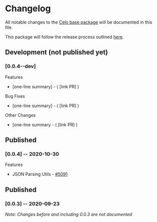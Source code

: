 # Changelog
All notable changes to the [Celo base package](https://www.npmjs.com/package/@celo/base) will be documented in this file. 

This package will follow the release process outlined [here](https://docs.celo.org/community/release-process).


## Development (not published yet)
### **[0.0.4--dev]**
Features
- [one-line summary] - ( [link PR] )

Bug Fixes
- [one-line summary] - ( [link PR] )

Other Changes
- [one-line summary - ( [link PR] )


## Published
### **[0.0.4]** -- 2020-10-30
Features
- JSON Parsing Utils - [#5091](https://github.com/celo-org/celo-monorepo/pull/5091)

## Published
### **[0.0.3]** -- 2020-09-23
_Note: Changes before and including 0.0.3 are not documented_

